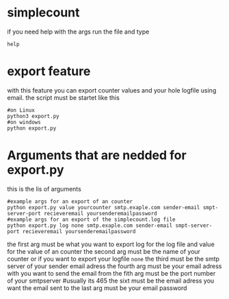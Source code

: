 # simplecount
if you need help with the args run the file and type
```
help
```
# export feature
with this feature you can export counter values and your hole logfile using email.
the script must be startet like this
```
#on Linux
python3 export.py
#on windows
python export.py
```
# Arguments that are nedded for export.py

this is the lis of arguments

```
#example args for an export of an counter
python export.py value yourcounter smtp.exaple.com sender-email smpt-server-port recieveremail yoursenderemailpassword
#example args for an export of the simplecount.log file
python export.py log none smtp.exaple.com sender-email smpt-server-port recieveremail yoursenderemailpassword
```

the first arg must be what you want to export log for the log file and value for the value of an counter
the second arg must be the name of your counter or if you want to export your logfile ```none```
the third must be the smtp server of your sender email adress
the fourth arg must be your email adress with you want to send the email from
the fith arg must be the port number of your smtpserver #usually its 465 
the sixt must be the email adress you want the email sent to
the last arg must be your email password